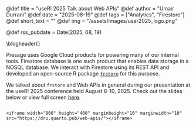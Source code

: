 @def title = "useR! 2025 Talk about Web APIs"
@def author = "Umair Durrani"
@def date = "2025-08-19"
@def tags = ["Analytics", "Firestore"]
@def short_text = ""
@def img = "/assets/images/user2025_logo.png"

@def rss_pubdate = Date(2025, 08, 19)

\blogheader{}

Presage uses Google Cloud products for powering many of our internal tools. Firestore database is one such product that enables data storage in a NOSQL database. We interact with Firestore using its REST API and developed an open-source R package [`frstore`](https://github.com/Presage-Group/frstore) for this purpose.

We talked about `frstore` and Web APIs in general during our presentation at the useR! 2025 conference held August 8-10, 2025. Check out the slides below or view full screen [here](https://dru.quarto.pub/web-apis/).

~~~

<iframe width="800" height="400" marginheight="10" marginwidth="10" src="https://dru.quarto.pub/web-apis/"></iframe>

~~~

